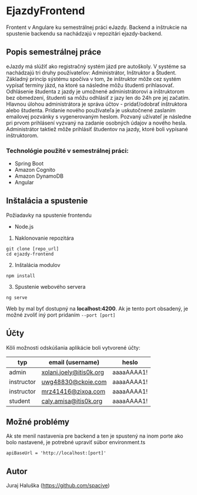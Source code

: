 # EjazdyFrontend

Frontent v Angulare ku semestrálnej práci eJazdy. Backend
a inštrukcie na spustenie backendu sa nachádzajú v repozitári ejazdy-backend.

## Popis semestrálnej práce

eJazdy má slúžiť ako registračný systém jázd pre autoškoly. V systéme sa nachádzajú
tri druhy používateľov: Administrátor, Inštruktor a Študent. Základný princíp
sýstému spočíva v tom, že inštruktor môže cez systém vypísať termíny jázd, na ktoré
sa následne môžu študenti prihlasovať. Odhlásenie študenta z jazdy je umožnené administrátorovi
a inštruktorom bez obmedzení, študenti sa môžu odhlásiť z jazy len do 24h
pre jej začatím. Hlavnou úlohou administrátora je správa účtov - pridať/odobrať
inštruktora alebo študenta. Pridanie nového používateľa je uskutočnené zaslaním emailovej 
pozvánky s vygenerovaným heslom. Pozvaný užívateľ je následne pri prvom prihlásení vyzvaný 
na zadanie osobných údajov a nového hesla. Administrátor taktiež môže prihlásiť študentov na
jazdy, ktoré boli vypísané inštruktorom.

### Technológie použité v semestrálnej práci:
- Spring Boot
- Amazon Cognito
- Amazon DynamoDB
- Angular

## Inštalácia a spustenie

Požiadavky na spustenie frontendu
- Node.js

1. Naklonovanie repozitára
```
git clone [repo_url]
cd ejazdy-frontend
```

2. Inštalácia modulov
```
npm install
```

3. Spustenie webového servera
```
ng serve
```
Web by mal byť dostupný na **localhost:4200**. Ak je tento port obsadený, je možné zvoliť iný port
pridaním `--port [port]`

## Účty

Kôli možnosti odskúšania aplikácie boli vytvorené účty:

| typ        | email (username)        | heslo      |
|------------|-------------------------|------------|
| admin      | xolani.joely@itis0k.org | aaaaAAAA1! |
| instructor | uwg48830@ckoie.com      | aaaaAAAA1! |
| instructor | mrz41416@zixoa.com      | aaaaAAAA1! |
| student    | caly.amisa@itis0k.org   | aaaaAAAA1! |

## Možné problémy
Ak ste menil nastavenia pre backend a ten je spustený
na inom porte ako bolo nastavené, je potrebné upraviť súbor environment.ts
```
apiBaseUrl = 'http://localhost:[port]'
```

## Autor
Juraj Haluška (https://github.com/spacive)

